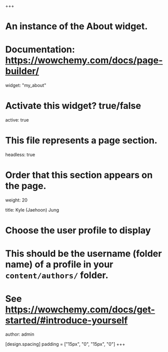 +++
# An instance of the About widget.
# Documentation: https://wowchemy.com/docs/page-builder/
widget: "my_about"

# Activate this widget? true/false
active: true

# This file represents a page section.
headless: true

# Order that this section appears on the page.
weight: 20

title: Kyle (Jaehoon) Jung

# Choose the user profile to display
# This should be the username (folder name) of a profile in your `content/authors/` folder.
# See https://wowchemy.com/docs/get-started/#introduce-yourself
author: admin

[design.spacing]
  padding = ["15px", "0", "15px", "0"]
+++


